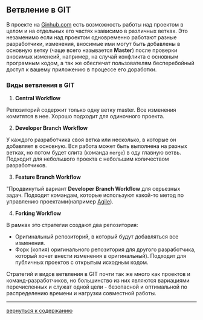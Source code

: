## Ветвление в GIT

В проекте на [Ginhub.com](https://github.com) есть возможность работы над проектом в целом и на отдельных его частях нзависимо в различных ветках. 
Это незаменимо если над проектом одновременно работают разные разработчики, изменения, вносимые ими могут быть добавлены в основную ветку (чаще всего называется  **Master**) после проверки вносимых изменеий, например, на случай конфликта с основным програмным кодом, а так же обеспечат пользователям бесперебойный доступ к вашему приложению в процессе его доработки.

### Виды ветвления в GIT
  1. **Central Workflow**

Репозиторий содержит только одну ветку master. Все изменения комитятся в нее. Хорошо подходит для одиночного проекта. 

  2.  **Developer Branch Workflow**

У каждого разработчика своя ветка или несколько, в которые он добавляет в основную. Вся работа может быть выполнена на разных ветках, но потом  будет слита (команда `merge`) в оду главную ветвь.
 Подходит для небольшого проекта с небольшим количеством разработчиков.

   3. **Feature Branch Workflow**

 "Продвинутый вариант **Developer Branch Workflow** для серьезных задач. Подходит командам, которые используют какой-то метод по управлению проектами(например [Agile](http://agilerussia.ru/)).

   4. **Forking Workflow**

 В рамках это стратегии создают два репозитория:

  + Оригинальный репозиторий, в который будут добавляться все изменения.
  + Форк (копия) оригинального репозитория для другого разработчика, который хочет внести изменения в оригинальный).
  Подходит для публичных проектов с открытым исходным кодом.

Стратегий и видов ветвления в GIT почти так же много как проектов и команд-разработчиков, но большинство из них являются вариациями перечисленных и служат одной цели - безопасной и оптимальной по распределению времени и нагрузки совместной работы.

---
[вернуться к содержанию](./readme.md "read>me")
